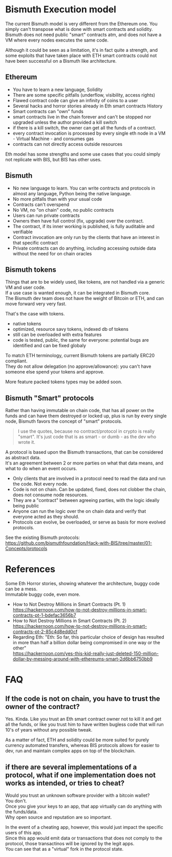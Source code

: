# Bismuth Execution model

The current Bismuth model is very different from the Ethereum one.
You simply can't transpose what is done with smart contracts and solidity.
Bismuth does not need public "smart" contracts atm, and does not have a VM where every nodes executes the same code.

Although it could be seen as a limitation, it's in fact quite a strength, and some exploits that have taken place with ETH smart contracts could not have been successful on a Bismuth like architecture.


## Ethereum

- You have to learn a new language, Solidity
- There are some specific pitfalls (underflow, visibility, access rights)
- Flawed contract code can give an infinity of coins to a user
- Several hacks and horror stories already in Eth smart contracts History
- Smart contracts can "own" funds 
- smart contracts live in the chain forever and can't be stopped nor upgraded unless the author provided a kill switch
- if there is a kill switch, the owner can get all the funds of a contract.
- every contract invocation is processed by every single eth node in a VM - Virtual Machine - and consumes gas
- contracts can not directly access outside resources

Eth model has some strengths and some use cases that you could simply not replicate with BIS, but BIS has other uses.

## Bismuth

- No new language to learn. You can write contracts and protocols in almost any language, Python being the native language.
- No more pitfalls than with your usual code
- Contracts can't overspend
- No VM, no "on chain" code, no public contracts
- Users can run private contracts
- Owners then have full control (fix, upgrade) over the contract.
- The contract, if its inner working is published, is fully auditable and verifiable
- Contract invocation are only run by the clients that have an interest in that specific contract
- Private contracts can do anything, including accessing outside data without the need for on chain oracles


## Bismuth tokens

Things that are to be widely used, like tokens, are not handled via a generic VM and user code.  
If a use case is wanted enough, it can be integrated in Bismuth core.  
The Bismuth dev team does not have the weight of Bitcoin or ETH, and can move forward very very fast.

That's the case with tokens.
- native tokens
- optimized, resource savy tokens, indexed db of tokens
- still can be overloaded with extra features
- code is tested, public, the same for everyone: potential bugs are identified and can be fixed globaly

To match ETH terminology, current Bismuth tokens are partially ERC20 compliant.  
They do not allow delegation (no approve/allowance): you can't have someone else spend your tokens and approve.

More feature packed tokens types may be added soon.

## Bismuth "Smart" protocols

Rather than having immutable on chain code, that has all power on the funds and can have them destroyed or locked up, plus is run by every single node, Bismuth favors the concept of "smart" protocols.  

> I use the quotes, because no contract/protocol in crypto is really "smart". It's just code that is as smart - or dumb - as the dev who wrote it.

A protocol is based upon the Bismuth transactions, that can be considered as abstract data.  
It's an agreement between 2 or more parties on what that data means, and what to do when an event occurs.  

- Only clients that are involved in a protocol need to read the data and run the code. Not every node.
- Code is not on chain. Can be updated, fixed, does not clobber the chain, does not consume node resources.
- They are a "contract" between agreeing parties, with the logic ideally being public
- Anyone can run the logic over the on chain data and verify that everyone acted as they should.
- Protocols can evolve, be overloaded, or serve as basis for more evolved protocols.

See the existing Bismuth protocols: https://github.com/bismuthfoundation/Hack-with-BIS/tree/master/01-Concepts/protocols

# References

Some Eth Horror stories, showing whatever the architecture, buggy code can be a mess.  
Immutable buggy code, even more.

- How to Not Destroy Millions in Smart Contracts (Pt. 1)  
  https://hackernoon.com/how-to-not-destroy-millions-in-smart-contracts-pt-1-bdefac3656b7
- How to Not Destroy Millions in Smart Contracts (Pt. 2)  
  https://hackernoon.com/how-to-not-destroy-millions-in-smart-contracts-pt-2-85c4d8edd0cf
- Regarding Eth: "Eth: So far, this particular choice of design has resulted in more than half a billion dollar being compromised in one way or the other"  
  https://hackernoon.com/yes-this-kid-really-just-deleted-150-million-dollar-by-messing-around-with-ethereums-smart-2d6bb6750bb9

# FAQ

## If the code is not on chain, you have to trust the owner of the contract?
Yes. Kinda. Like you trust an Eth smart contract owner not to kill it and get all the funds, or like you trust him to have written bugless code that will run 10's of years without any possible tweak.  

As a matter of fact, ETH and solidity could be more suited for purely currency automated transfers, whereas BIS protocols allows for easier to dev, run and maintain complex apps on top of the blockchain.

## if there are several implementations of a protocol, what if one implementation does not works as intended, or tries to cheat?
Would you trust an unknown software provider with a bitcoin wallet?  
You don't.  
Once you give your keys to an app, that app virtually can do anything with the funds/data.  
Why open source and reputation are so important.  

In the event of a cheating app, however, this would just impact the specific users of this app.  
Since this app would emit data or transactions that does not comply to the protocol, those transactinos will be ignored by the legit apps.  
You can see that as a "virtual" fork in the protocol state.

